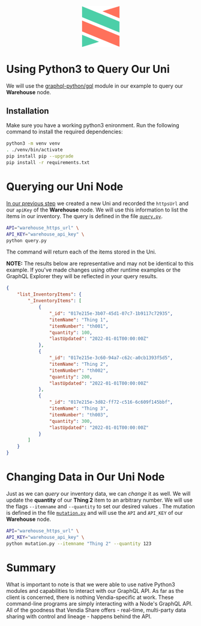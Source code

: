<p align="center">
  <a href="https://vendia.net/">
    <img src="https://raw.githubusercontent.com/vendia/examples/main/vendia-logo.png" alt="vendia logo" width="100px">
  </a>
</p>

# Using Python3 to Query Our Uni

We will use the [graphql-python/gql](https://github.com/graphql-python/gql) module in our example to query our **Warehouse** node.

## Installation

Make sure you have a working python3 enironment. Run the following command to install the required dependencies:

```bash
python3 -m venv venv
. ./venv/bin/activate
pip install pip --upgrade
pip install -r requirements.txt
```

# Querying our Uni Node

[In our previous step](../creating-our-uni.md) we created a new Uni and recorded the `httpsUrl` and our `apiKey` of the **Warehouse** node. We will use this information to list the items in our inventory. The query is defined in the file [`query.py`](./query.py).

```bash
API="warehouse_https_url" \
API_KEY="warehouse_api_key" \
python query.py
```

The command will return each of the items stored in the Uni.

**NOTE:** The results below are representative and may not be identical to this example. If you've made changes using other runtime examples or the GraphQL Explorer they will be reflected in your query results.

```json
{
    "list_InventoryItems": {
        "_InventoryItems": [
            {
                "_id": "017e215e-3b07-45d1-07c7-1b9117c72935",
                "itemName": "Thing 1",
                "itemNumber": "th001",
                "quantity": 100,
                "lastUpdated": "2022-01-01T00:00:00Z"
            },
            {
                "_id": "017e215e-3c60-94a7-c62c-a0cb1393f5d5",
                "itemName": "Thing 2",
                "itemNumber": "th002",
                "quantity": 200,
                "lastUpdated": "2022-01-01T00:00:00Z"
            },
            {
                "_id": "017e215e-3d82-ff72-c516-6c609f145bbf",
                "itemName": "Thing 3",
                "itemNumber": "th003",
                "quantity": 300,
                "lastUpdated": "2022-01-01T00:00:00Z"
            }
        ]
    }
}
```

# Changing Data in Our Uni Node

Just as we can _query_ our inventory data, we can _change_ it as well. We will update the **quantity** of our **Thing 2** item to an arbitrary number. We will use the flags `--itemname` and `--quantity` to set our desired values . The mutation is defined in the file [`mutation.py`](./mutation.py) and will use the `API` and `API_KEY` of our **Warehouse** node.

```bash
API="warehouse_https_url" \
API_KEY="warehouse_api_key" \
python mutation.py --itemname "Thing 2" --quantity 123
```

# Summary

What is important to note is that we were able to use native Python3 modules and capabilities to interact with our GraphQL API. As far as the client is concerned, there is nothing Vendia-specific at work. These command-line programs are simply interacting with a Node's GraphQL API. All of the goodness that Vendia Share offers - real-time, multi-party data sharing with control and lineage - happens behind the API.

